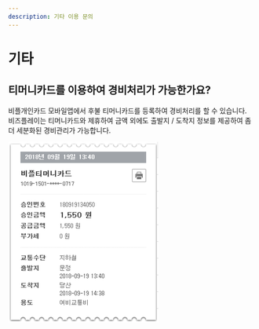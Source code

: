 ```yaml
---
description: 기타 이용 문의
---
```


# 기타

## 티머니카드를 이용하여 경비처리가 가능한가요?

비플개인카드 모바일앱에서 후불 티머니카드를 등록하여 경비처리를 할 수 있습니다.   
비즈플레이는 티머니카드와 제휴하여 금액 외에도 출발지 / 도착지 정보를 제공하여 좀 더 세분화된 경비관리가 가능합니다.

![&#xD2F0;&#xBA38;&#xB2C8; &#xC601;&#xC218;&#xC99D;](../.gitbook/assets/undefined%20%283%29.png)

